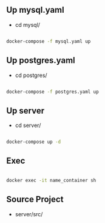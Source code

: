 ## Up mysql.yaml

- cd mysql/

```bash

docker-compose -f mysql.yaml up

```

## Up postgres.yaml

- cd postgres/

```bash

docker-compose -f postgres.yaml up

```

## Up server

- cd server/

```bash

docker-compose up -d

```

## Exec

```bash

docker exec -it name_container sh

```

## Source Project 

- server/src/